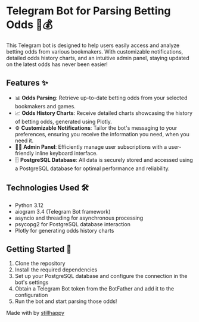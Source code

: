 # Telegram Bot for Parsing Betting Odds 🤖💰

This Telegram bot is designed to help users easily access and analyze betting odds from various bookmakers. With customizable notifications, detailed odds history charts, and an intuitive admin panel, staying updated on the latest odds has never been easier!

## Features ✨

- 📊 **Odds Parsing**: Retrieve up-to-date betting odds from your selected bookmakers and games.
- 📈 **Odds History Charts**: Receive detailed charts showcasing the history of betting odds, generated using Plotly.
- ⚙️ **Customizable Notifications**: Tailor the bot's messaging to your preferences, ensuring you receive the information you need, when you need it.
- 👮‍♂️ **Admin Panel**: Efficiently manage user subscriptions with a user-friendly inline keyboard interface.
- 🗄️ **PostgreSQL Database**: All data is securely stored and accessed using a PostgreSQL database for optimal performance and reliability.

## Technologies Used 🛠️

- Python 3.12
- aiogram 3.4 (Telegram Bot framework)
- asyncio and threading for asynchronous processing
- psycopg2 for PostgreSQL database interaction
- Plotly for generating odds history charts

## Getting Started 🚀

1. Clone the repository
2. Install the required dependencies
3. Set up your PostgreSQL database and configure the connection in the bot's settings
4. Obtain a Telegram Bot token from the BotFather and add it to the configuration
5. Run the bot and start parsing those odds!

Made with by [stillhappy](https://github.com/stillhappy)

